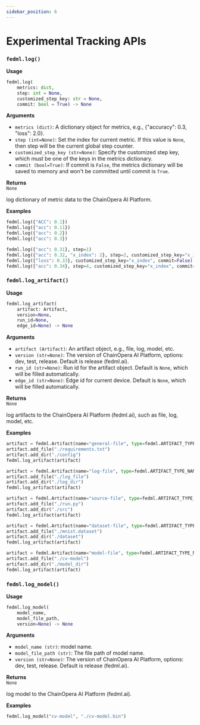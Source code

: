 ```yaml
---
sidebar_position: 6
---
```


# Experimental Tracking APIs

### `fedml.log()`

**Usage**

```py
fedml.log(
    metrics: dict,
    step: int = None,
    customized_step_key: str = None,
    commit: bool = True) -> None
```

**Arguments**

- `metrics (dict)`: A dictionary object for metrics, e.g., {"accuracy": 0.3, "loss": 2.0}.
- `step (int=None)`: Set the index for current metric. If this value is `None`, then step will be the current global step counter.
- `customized_step_key (str=None)`: Specify the customized step key, which must be one of the keys in the metrics dictionary.
- `commit (bool=True)`: If commit is `False`, the metrics dictionary will be saved to memory and won't be committed until commit is `True`.

**Returns**  
`None`

log dictionary of metric data to the ChainOpera AI Platform.

**Examples**

```py
fedml.log({"ACC": 0.1})
fedml.log({"acc": 0.11})
fedml.log({"acc": 0.2})
fedml.log({"acc": 0.3})

fedml.log({"acc": 0.31}, step=1)
fedml.log({"acc": 0.32, "x_index": 2}, step=2, customized_step_key="x_index")
fedml.log({"loss": 0.33}, customized_step_key="x_index", commit=False)
fedml.log({"acc": 0.34}, step=4, customized_step_key="x_index", commit=True)
```

### `fedml.log_artifact()`

**Usage**

```py
fedml.log_artifact(
    artifact: Artifact,
    version=None,
    run_id=None,
    edge_id=None) -> None
```

**Arguments**

- `artifact (Artifact)`: An artifact object, e.g., file, log, model, etc.
- `version (str=None)`: The version of ChainOpera AI Platform, options: dev, test, release. Default is release (fedml.ai).
- `run_id (str=None)`: Run id for the artifact object. Default is `None`, which will be filled automatically.
- `edge_id (str=None)`: Edge id for current device. Default is `None`, which will be filled automatically.

**Returns**  
`None`

log artifacts to the ChainOpera AI Platform (fedml.ai), such as file, log, model, etc.

**Examples**

```py
artifact = fedml.Artifact(name="general-file", type=fedml.ARTIFACT_TYPE_NAME_GENERAL)
artifact.add_file("./requirements.txt")
artifact.add_dir("./config")
fedml.log_artifact(artifact)

artifact = fedml.Artifact(name="log-file", type=fedml.ARTIFACT_TYPE_NAME_LOG)
artifact.add_file("./log_file")
artifact.add_dir("./log_dir")
fedml.log_artifact(artifact)

artifact = fedml.Artifact(name="source-file", type=fedml.ARTIFACT_TYPE_NAME_SOURCE)
artifact.add_file("./run.py")
artifact.add_dir("./src")
fedml.log_artifact(artifact)

artifact = fedml.Artifact(name="dataset-file", type=fedml.ARTIFACT_TYPE_NAME_DATASET)
artifact.add_file("./mnist.dataset")
artifact.add_dir("./dataset")
fedml.log_artifact(artifact)

artifact = fedml.Artifact(name="model-file", type=fedml.ARTIFACT_TYPE_NAME_MODEL)
artifact.add_file("./cv-model")
artifact.add_dir("./model_dir")
fedml.log_artifact(artifact)
```

### `fedml.log_model()`

**Usage**

```py
fedml.log_model(
    model_name,
    model_file_path,
    version=None) -> None
```

**Arguments**

- `model_name (str)`: model name.
- `model_file_path (str)`: The file path of model name.
- `version (str=None)`: The version of ChainOpera AI Platform, options: dev, test, release. Default is release (fedml.ai).

**Returns**  
`None`

log model to the ChainOpera AI Platform (fedml.ai).

**Examples**

```py
fedml.log_model("cv-model", "./cv-model.bin")
```
